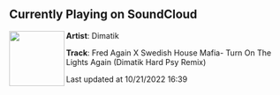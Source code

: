 ## Currently Playing on SoundCloud

[<img align="left" width="100" src="https://i1.sndcdn.com/artworks-gGjtzpC3TRkXRNke-Ao7YxQ-t500x500.jpg">](https://soundcloud.com/dimatik/fred-again-x-swedish-house-mafia-turn-on-the-lights-again-dimatik-hard-psy-remix)

**Artist**: Dimatik 

**Track**: Fred Again X Swedish House Mafia- Turn On The Lights Again (Dimatik Hard Psy Remix)

Last updated at 10/21/2022 16:39
